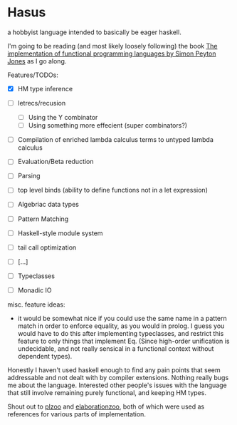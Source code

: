 # Hasus

a hobbyist language intended to basically be eager haskell.


I'm going to be reading (and most likely loosely following) the book [The implementation of functional programming languages by Simon Peyton Jones](https://www.microsoft.com/en-us/research/publication/the-implementation-of-functional-programming-languages/ )
as I go along.

Features/TODOs:
- [x] HM type inference
- [ ] letrecs/recusion
  - [ ] Using the Y combinator
  - [ ] Using something more effecient (super combinators?)
- [ ] Compilation of enriched lambda calculus terms to untyped lambda calculus
- [ ] Evaluation/Beta reduction
- [ ] Parsing
- [ ] top level binds (ability to define functions not in a let expression)
- [ ] Algebriac data types
- [ ] Pattern Matching
- [ ] Haskell-style module system
- [ ] tail call optimization 
- [ ] [...]
- [ ] Typeclasses 
- [ ] Monadic IO


misc. feature ideas:
  - it would be somewhat nice if you could use the same name in a pattern match in order to enforce equality, as you would in prolog.
    I guess you would have to do this after implementing typeclasses, and restrict this feature to only things that implement Eq.
    (Since high-order unification is undecidable, and not really sensical in a functional context without dependent types).

Honestly I haven't used haskell enough to find any pain points that seem addressable and not dealt with by compiler extensions. 
Nothing really bugs me about the language.
Interested other people's issues with the language that still involve remaining purely functional, and keeping HM types.

Shout out to [plzoo]( https://github.com/andrejbauer/plzoo ) and [elaborationzoo]( https://github.com/AndrasKovacs/elaboration-zoo ), both of which were used as references for various parts of implementation.

